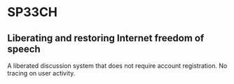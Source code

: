 # SP33CH

## Liberating and restoring Internet freedom of speech

A liberated discussion system that does not require account registration. No tracing on user activity.